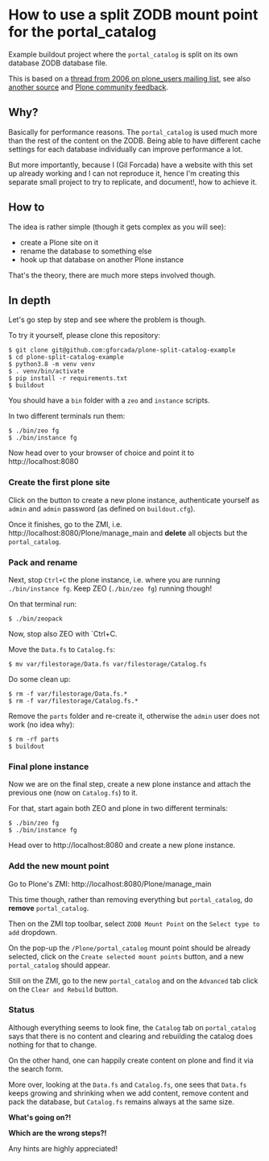 # How to use a split ZODB mount point for the portal_catalog

Example buildout project where the `portal_catalog` is split on its own database ZODB database file.

This is based on a [thread from 2006 on plone_users mailing list](https://sourceforge.net/p/plone/mailman/plone-users/thread/77be04730612180735we69c8ffibeeb3072ff553a3b%40mail.gmail.com/),
see also [another source](https://www.plone-entwicklerhandbuch.de/produktivserver/performance/zcatalog/katalog-in-eigener-zodb)
and [Plone community feedback](https://community.plone.org/t/split-the-portal-catalog-from-data-fs-on-its-own-storage/15412).

## Why?

Basically for performance reasons.
The `portal_catalog` is used much more than the rest of the content on the ZODB.
Being able to have different cache settings for each database individually can improve performance a lot.

But more importantly,
because I (Gil Forcada) have a website with this set up already working
and I can not reproduce it, hence I'm creating this separate small project to try to replicate,
and document!, how to achieve it.

## How to
The idea is rather simple (though it gets complex as you will see):
- create a Plone site on it
- rename the database to something else
- hook up that database on another Plone instance

That's the theory, there are much more steps involved though.

## In depth
Let's go step by step and see where the problem is though.

To try it yourself, please clone this repository:

```shell
$ git clone git@github.com:gforcada/plone-split-catalog-example
$ cd plone-split-catalog-example
$ python3.8 -m venv venv
$ . venv/bin/activate
$ pip install -r requirements.txt
$ buildout
```

You should have a `bin` folder with a `zeo` and `instance` scripts.

In two different terminals run them:

```shell
$ ./bin/zeo fg
$ ./bin/instance fg
```

Now head over to your browser of choice and point it to http://localhost:8080

### Create the first plone site

Click on the button to create a new plone instance,
authenticate yourself as `admin` and `admin` password (as defined on `buildout.cfg`).

Once it finishes, go to the ZMI,
i.e. http://localhost:8080/Plone/manage_main and **delete** all objects but the `portal_catalog`.

### Pack and rename

Next, stop `Ctrl+C` the plone instance,
i.e. where you are running `./bin/instance fg`. Keep ZEO (`./bin/zeo fg`) running though!

On that terminal run:

```shell
$ ./bin/zeopack
```

Now, stop also ZEO with `Ctrl+C.

Move the `Data.fs` to `Catalog.fs`:

```shell
$ mv var/filestorage/Data.fs var/filestorage/Catalog.fs
```

Do some clean up:

```shell
$ rm -f var/filestorage/Data.fs.*
$ rm -f var/filestorage/Catalog.fs.*
```

Remove the `parts` folder and re-create it, otherwise the `admin` user does not work (no idea why):

```shell
$ rm -rf parts
$ buildout
```

### Final plone instance
Now we are on the final step, create a new plone instance and attach the previous one (now on `Catalog.fs`) to it.

For that, start again both ZEO and plone in two different terminals:

```shell
$ ./bin/zeo fg
$ ./bin/instance fg
```

Head over to http://localhost:8080 and create a new plone instance.

### Add the new mount point
Go to Plone's ZMI: http://localhost:8080/Plone/manage_main

This time though, rather than removing everything but `portal_catalog`, do **remove** `portal_catalog`.

Then on the ZMI top toolbar, select `ZODB Mount Point` on the `Select type to add` dropdown.

On the pop-up the `/Plone/portal_catalog` mount point should be already selected,
click on the `Create selected mount points` button, and a new `portal_catalog` should appear.

Still on the ZMI,
go to the new `portal_catalog` and on the `Advanced` tab click on the `Clear and Rebuild` button.

### Status
Although everything seems to look fine,
the `Catalog` tab on `portal_catalog` says that there is no content
and clearing and rebuilding the catalog does nothing for that to change.

On the other hand,
one can happily create content on plone and find it via the search form.

More over, looking at the `Data.fs` and `Catalog.fs`,
one sees that `Data.fs` keeps growing and shrinking when we add content,
remove content and pack the database, but `Catalog.fs` remains always at the same size.

**What's going on?!**

**Which are the wrong steps?!**

Any hints are highly appreciated!

